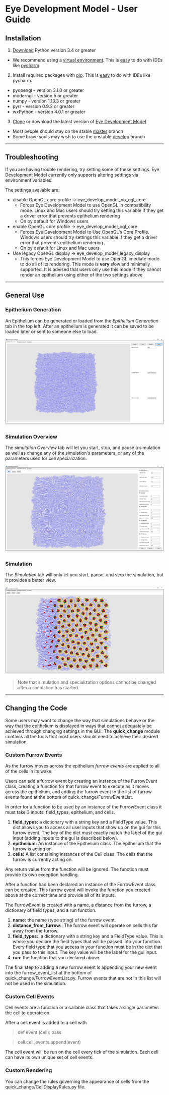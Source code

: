 # Eye Development Model - User Guide
## Installation
1. [Download](https://www.python.org/downloads/) Python version 3.4 or greater
  * We recommend using a [virtual environment](https://docs.python.org/3/tutorial/venv.html). This is [easy](https://www.jetbrains.com/help/pycharm-edu/creating-virtual-environment.html) to do with IDEs like [pycharm](https://www.jetbrains.com/pycharm/)

2. Install required packages with [pip](https://docs.python.org/3/installing/). This is [easy](https://www.jetbrains.com/help/pycharm/installing-uninstalling-and-upgrading-packages.html) to do with IDEs like pycharm.
  * pyopengl - version 3.1.0 or greater
  * moderngl - version 5 or greater
  * numpy - version 1.13.3 or greater
  * pyrr - version 0.9.2 or greater
  * wxPython - version 4.0.1 or greater

3. [Clone](https://help.github.com/articles/cloning-a-repository/) or download the latest version of [Eye Development Model](https://github.com/lavinrp/EyeDevelopmentModel)
  * Most people should stay on the stable [master](https://github.com/lavinrp/EyeDevelopmentModel/tree/master) branch
  * Some brave souls may wish to use the unstable [develop](https://github.com/lavinrp/EyeDevelopmentModel/tree/develop) branch
___
## Troubleshooting
If you are having trouble rendering, try setting some of these settings.  Eye Development Model currently only supports altering settings via environment variables.

The settings available are:
  * disable OpenGL core profile -> eye_develop_model_no_ogl_core
    * Forces Eye Development Model to use OpenGL in compatibility mode. Linux and Mac users should try setting this variable if they get a driver error that prevents epithelium rendering
    * On by default for Windows users
  * enable OpenGL core profile -> eye_develop_model_ogl_core
    * Forces Eye Development Model to Use OpenGL's Core Profile. Windows users should try settings this variable if they get a driver error that prevents epithelium rendering.
    * On by default for Linux and Mac users
  * Use legacy OpenGL display -> eye_develop_model_legacy_display
    * This forces Eye Development Model to use OpenGL imediate mode to do all of its rendering. This mode is **very** slow and minimally supported. It is advised that users only use this mode if they cannot render an epithelium using either of the two settings above
___
## General Use
### Epithelium Generation
An Epithelium can be generated or loaded from the _Epithelium Generation_ tab in the top left. After an epithelium is generated it can be saved to be loaded later or sent to someone else to load.
<p align="center">
  <img src="./resources/EpitheliumGenerationTab.png">
</p>

### Simulation Overview
The _simulation Overview_ tab will let you start, stop, and pause a simulation as well as change any of the simulation's parameters, or any of the parameters used for cell specialization.
<p align="center">
  <img src="./resources/SimOverviewTab.PNG">
</p>

### Simulation
The _Simulation_ tab will only let you start, pause, and stop the simulation, but it provides a better view.
<p align="center">
  <img src="./resources/SimulationTab.PNG">
</p>


>Note that simulation and specialization options cannot be changed after a simulation has started.

___
## Changing the Code
Some users may want to change the way that simulations behave or the way that the epithelium is displayed in ways that cannot adequately be achieved through changing settings in the GUI. The **quick_change** module contains all the tools that most users should need to achieve their desired simulation.
### Custom Furrow Events
As the furrow moves across the epithelium *furrow events* are applied to all of the cells in its wake.

Users can add a furrow event by creating an instance of the FurrowEvent class, creating a function for that furrow event to execute as it moves across the epithelium, and adding the furrow event to the list of furrow events found at the bottom of quick_change/FurrowEventList.

In order for a function to be used by an instance of the FurrowEvent class it must take 3 inputs: field_types, epithelium, and cells.
  1. __field_types:__ a dictionary with a string key and a FieldType value. This dict allows you to access all user inputs that show up on the gui for this furrow event. The key of the dict must exactly match the label of the gui input (adding inputs to the gui is described below).
  2. __epithelium:__ An instance of the Epithelium class.  The epithelium that the furrow is acting on.
  3. __cells:__ A list containing instances of the Cell class. The cells that the furrow is currently acting on.

Any return value from the function will be ignored. The function must provide its own exception handling.

After a function had been declared an instance of the FurrowEvent class can be created. This furrow event will invoke the function you created above at the correct time and provide all of its inputs.

The FurrowEvent is created with a name, a distance from the furrow, a dictionary of field types, and a run function.

  1. __name:__ the name (type string) of the furrow event.
  2. __distance_from_furrow:__: The furrow event will operate on cells this far away from the furrow.
  3. __field_types:__: a dictionary with a string key and a FieldType value. This is where you declare the field types that will be passed into your function. Every field type that you access in your function must be in the dict that you pass to this input. The key value will be the label for the gui input.
  4. __run:__ the function that you declared above.


The final step to adding a new furrow event is appending your new event into the furrow_event_list at the bottom of quick_change/FurrowEventList.py. Furrow events that are not in this list will not be used in the simulation.

### Custom Cell Events

Cell events are a function or a callable class that takes a single parameter: the cell to operate on.

 After a cell event is added to a cell with
 > def event (cell): pass

> cell.cell_events.append(event)

 The cell event will be run on the cell every tick of the simulation. Each cell can have its own unique set of cell events.
### Custom Rendering

You can change the rules governing the appearance of cells from the quick_change/CellDisplayRules.py file.
